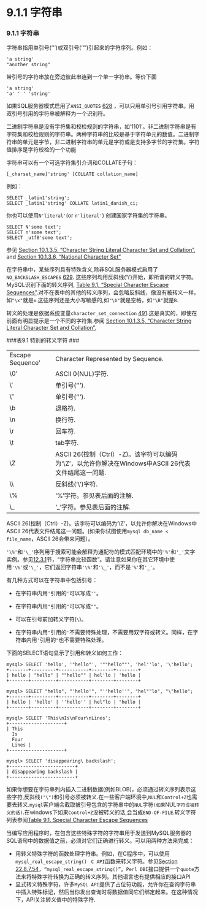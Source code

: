 # 9.1.1 字符串

### 9.1.1 字符串
字符串指用单引号(‘'’)或双引号(‘"’)引起来的字符序列。例如：

	'a string'
	"another string"
带引号的字符串放在旁边彼此串连到一个单一字符串。等价下面

	'a string'
	'a' ' ' 'string'

如果SQL服务器模式启用了`ANSI_QUOTES` [628]() ，可以只用单引号引用字符串。用双引号引用的字符串被解释为一个识别符。

二进制字符串是没有字符集和校检规则的字符串，如‘1101’。非二进制字符串是有字符集和校检规则的字符串。两种字符串的比较是基于字符单元的数值。二进制字符串的单元是字节，非二进制字符串的单元是字符或是支持多字节的字符集。字符值排序是字符校检的一个功能

字符串可以有一个可选字符集引介词和COLLATE子句：

	[_charset_name]'string' [COLLATE collation_name]
例如：

	SELECT _latin1'string';
	SELECT _latin1'string' COLLATE latin1_danish_ci;
你也可以使用`N'literal'`(or `n'literal'`) 创建国家字符集的字符串。

	SELECT N'some text';
	SELECT n'some text';
	SELECT _utf8'some text';

参见 [Section 10.1.3.5, “Character String Literal
Character Set and Collation”](), and [Section 10.1.3.6, “National Character Set”]()

在字符串中，某些序列具有特殊含义,除非SQL服务器模式启用了`NO_BACKSLASH_ESCAPES` [629]().
这些序列均用反斜线(‘\’)开始，即所谓的转义字符。MySQL识别下面的转义序列, [Table 9.1, “Special Character Escape Sequences”]().对不在表中的其他的转义序列，会忽略反斜线，像没有被转义一样。如`"\x"`就是`x`.这些序列还是大小写敏感的,如`"\b"`就是空格，如`"\B"`就是`B`.

转义的处理是依据系统变量`character_set_connection` [491]().这是真实的，即使在前面有明显提示是一个不同的字符集.参阅 [Section 10.1.3.5, “Character String Literal Character Set and Collation”.]()

###表9.1 特别的转义字符 ###

<table>
	 <tr>
          <td>Escape Sequence'</td>
          <td>Character Represented by Sequence.</td>
     </tr>
     <tr>
          <td>\0'</td>
          <td>ASCII 0(NUL)字符.</td>
     </tr>
     <tr>
          <td>\'</td>
          <td>单引号(‘'’).</td>
     </tr>
     <tr>
          <td>\"</td>
          <td>单引号(‘'’).</td>
     </tr>
     <tr>
          <td>\b</td>
          <td>退格符.</td>
     </tr>
     <tr>
          <td>\n</td>
          <td>换行符.</td>
     </tr>
     <tr>
          <td>\r</td>
          <td>回车符.</td>
     </tr>
     <tr>
          <td>\t</td>
          <td>tab字符.</td>
     </tr>
     <tr>
          <td>\Z</td>
          <td>ASCII 26(控制（Ctrl）-Z)。该字符可以编码为‘\Z’，以允许你解决在Windows中ASCII 26代表文件结尾这一问题.</td>
     </tr>
     <tr>
          <td>\\</td>
          <td>反斜线(‘\’)字符.</td>
     </tr>
     <tr>
          <td>\%</td>
          <td>‘%’字符。参见表后面的注解.</td>
     </tr>
     <tr>
          <td>\_</td>
          <td>‘_’字符。参见表后面的注解.</td>
     </tr>
</table>

ASCII 26(控制（Ctrl）-Z)。该字符可以编码为‘\Z’，以允许你解决在Windows中ASCII 26代表文件结尾这一问题。(如果你试图使用`mysql db_name < file_name`，ASCII 26会带来问题）。

`'\%'`和`'\_'`序列用于搜索可能会解释为通配符的模式匹配环境中的`'%'`和`'_'`文字实例。参见[12.3.1]()节，“字符串比较函数”。请注意如果你在其它环境中使用`'\%'`或`'\_'`，它们返回字符串`'\%'`和`'\_'`，而不是`'%'`和`'_'`。


有几种方式可以在字符串中包括引号：

* 在字符串内用`'`引用的`'`可以写成`''`。

* 在字符串内用`"`引用的`"`可以写成`""`。

* 可以在引号前加转义字符(`\`)。

* 在字符串内用`"`引用的`'`不需要特殊处理，不需要用双字符或转义。同样，在字符串内用`'`引用的`"`也不需要特殊处理。

下面的SELECT语句显示了引用和转义如何工作：

	mysql> SELECT 'hello', '"hello"', '""hello""', 'hel''lo', '\'hello';
	+-------+---------+-----------+--------+--------+
	| hello | "hello" | ""hello"" | hel'lo | 'hello |
	+-------+---------+-----------+--------+--------+
 
	mysql> SELECT "hello", "'hello'", "''hello''", "hel""lo", "\"hello";
	+-------+---------+-----------+--------+--------+
	| hello | 'hello' | ''hello'' | hel"lo | "hello |
	+-------+---------+-----------+--------+--------+
 
	mysql> SELECT 'This\nIs\nFour\nLines';
	+--------------------+
	| This
	  Is
	  Four
	  Lines |
	+--------------------+
 
	mysql> SELECT 'disappearing\ backslash';
	+------------------------+
	| disappearing backslash |
	+------------------------+

如果你想要在字符串列内插入二进制数据(例如BLOB)，必须通过转义序列表示这些字符,反斜线`("\")`和引号必须被转义.在一些客户端环境中,`NUL`和`Control+Z`也需要去转义.`mysql`客户端会截取被引号包含的字符串中的`NUL`字符`(如果`NUL`字符没被转义的话)`.在windows下如果`Control+Z`没被转义的话,会当成`END-OF-FILE`.转义字符列表参阅[Table 9.1. Special Character Escape Sequences]()

当编写应用程序时，在包含这些特殊字符的字符串用于发送到MySQL服务器的SQL语句中的数据值之前，必须对它们正确进行转义。可以用两种方法来完成：

* 用转义特殊字符的函数处理字符串。例如，在C程序中，可以使用`mysql_real_escape_string() ` `C API`函数来转义字符。参见[Section 22.8.7.54]()，`“mysql_real_escape_string()”`。`Perl DBI`接口提供一个`quote`方法来将特殊字符转换为正确的转义序列。其他语言也有提供相应的接口API
* 显式转义特殊字符，许多`MySQL API`提供了占位符功能，允许你在查询字符串中插入特殊标记，然后当你发出查询时将数据值同它们绑定起来。在这种情况下，API关注转义值中的特殊字符.



